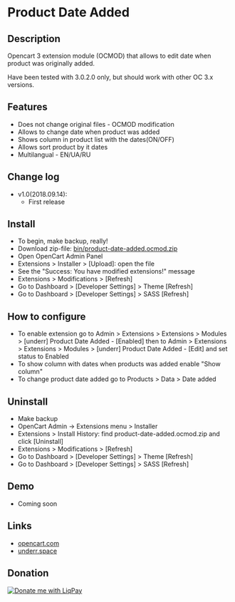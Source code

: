 # Product Date Added

## Description
Opencart 3 extension module (OCMOD) that allows to edit date when product was originally added.

Have been tested with 3.0.2.0 only, but should work with other OC 3.x versions.

## Features
* Does not change original files - OCMOD modification
* Allows to change date when product was added
* Shows column in product list with the dates(ON/OFF)
* Allows sort product by it dates
* Multilangual - EN/UA/RU

## Change log

* v1.0(2018.09.14):
  * First release

## Install
* To begin, make backup, really!
* Download zip-file: [bin/product-date-added.ocmod.zip](https://github.com/underr-ua/ocmod3-product-date-added/raw/master/bin/product-date-added.ocmod.zip)
* Open OpenCart Admin Panel
* Extensions > Installer > [Upload]: open the file
* See the "Success: You have modified extensions!" message
* Extensions > Modifications > [Refresh]
* Go to Dashboard > [Developer Settings] > Theme [Refresh]
* Go to Dashboard > [Developer Settings] > SASS [Refresh]

## How to configure
* To enable extension go to Admin > Extensions > Extensions > Modules > [underr] Product Date Added - [Enabled] then to Admin > Extensions > Extensions > Modules > [underr] Product Date Added - [Edit] and set status to Enabled
* To show column with dates when products was added enable "Show column"
* To change product date added go to Products > Data > Date added

## Uninstall
* Make backup
* OpenCart Admin -> Extensions menu > Installer
* Extensions > Install History: find product-date-added.ocmod.zip and click [Uninstall]
* Extensions > Modifications > [Refresh]
* Go to Dashboard > [Developer Settings] > Theme [Refresh]
* Go to Dashboard > [Developer Settings] > SASS [Refresh]

## Demo
* Coming soon


## Links
* [opencart.com](https://www.opencart.com/index.php?route=marketplace/extension/info&extension_id=)
* [underr.space](https://underr.space/notes/projects/project-.html)

## Donation
<a href='https://www.liqpay.ua/en/checkout/card/underr' target='_blank'><img src='https://image.ibb.co/nA3HoS/liqpay.png' border='0' alt='Donate me with LiqPay'/></a>
